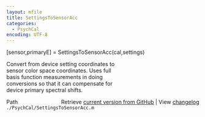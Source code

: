 ```yaml
---
layout: mfile
title: SettingsToSensorAcc
categories:
  - PsychCal
encoding: UTF-8
---
```


[sensor,primaryE] = SettingsToSensorAcc(cal,settings)  

Convert from device setting coordinates to  
sensor color space coordinates.  Uses full  
basis function measurements in doing  
conversions so that it can compensate for  
device primary spectral shifts.  


<div class="code_header" style="text-align:right;">
  <span style="float:left;">Path&nbsp;&nbsp;</span> <span class="counter">Retrieve <a href=
  "https://raw.github.com/Psychtoolbox-3/Psychtoolbox-3/beta/./PsychCal/SettingsToSensorAcc.m">current version from GitHub</a> | View <a href=
  "https://github.com/Psychtoolbox-3/Psychtoolbox-3/commits/beta/./PsychCal/SettingsToSensorAcc.m">changelog</a></span>
</div>
<div class="code">
  <code>./PsychCal/SettingsToSensorAcc.m</code>
</div>

